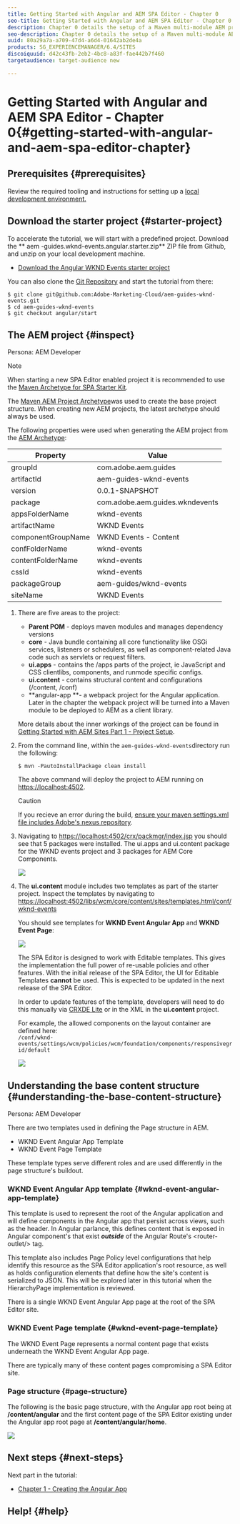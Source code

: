 ```yaml
---
title: Getting Started with Angular and AEM SPA Editor - Chapter 0
seo-title: Getting Started with Angular and AEM SPA Editor - Chapter 0
description: Chapter 0 details the setup of a Maven multi-module AEM project with a dedicated module for Single Page Application or SPA development. The goal for this chapter is to integrate an Angular project with a traditional AEM Maven build process.
seo-description: Chapter 0 details the setup of a Maven multi-module AEM project with a dedicated module for Single Page Application or SPA development. The goal for this chapter is to integrate an Angular project with a traditional AEM Maven build process.
uuid: 80a29a7a-a709-47d4-a6d4-01642ab2de4a
products: SG_EXPERIENCEMANAGER/6.4/SITES
discoiquuid: d42c43fb-2eb2-4bc8-a83f-fae442b7f460
targetaudience: target-audience new

---
```


# Getting Started with Angular and AEM SPA Editor - Chapter 0{#getting-started-with-angular-and-aem-spa-editor-chapter}

## Prerequisites {#prerequisites}

Review the required tooling and instructions for setting up a [local development environment.](../../../../sites/using/getting-started-spa-wknd-tutorial-develop/angular.md#local-dev-env)

## Download the starter project {#starter-project}

To accelerate the tutorial, we will start with a predefined project. Download the ** aem -guides.wknd-events.angular.starter.zip** 
ZIP file from Github, and unzip on your local development machine.

* [Download the Angular WKND Events starter project](https://github.com/Adobe-Marketing-Cloud/aem-guides-wknd-events/releases/tag/angular-v1.0.0)

You can also clone the [Git Repository](https://github.com/Adobe-Marketing-Cloud/aem-guides-wknd-events) and start the tutorial from there:

```shell
$ git clone git@github.com:Adobe-Marketing-Cloud/aem-guides-wknd-events.git
$ cd aem-guides-wknd-events
$ git checkout angular/start
```

## The AEM project {#inspect}

Persona: AEM Developer

>[!NOTE]
>
>When starting a new SPA Editor enabled project it is recommended to use the [Maven Archetype for SPA Starter Kit](https://github.com/adobe/aem-spa-project-archetype).

The [Maven AEM Project Archetype](https://github.com/Adobe-Marketing-Cloud/aem-project-archetype)was used to create the base project structure. When creating new AEM projects, the latest archetype should always be used.

The following properties were used when generating the AEM project from the [AEM Archetype](https://github.com/Adobe-Marketing-Cloud/aem-project-archetype/releases/tag/aem-project-archetype-14):

| Property |Value |
|---|---|
| groupId |com.adobe.aem.guides |
| artifactId |aem-guides-wknd-events |
| version |0.0.1-SNAPSHOT |
| package |com.adobe.aem.guides.wkndevents |
| appsFolderName |wknd-events |
| artifactName |WKND Events |
| componentGroupName |WKND Events - Content |
| confFolderName |wknd-events |
| contentFolderName |wknd-events |
| cssId |wknd-events |
| packageGroup |aem-guides/wknd-events |
| siteName |WKND Events |

1. There are five areas to the project:

    * **Parent POM** - deploys maven modules and manages dependency versions
    * **core** - Java bundle containing all core functionality like OSGi services, listeners or schedulers, as well as component-related Java code such as servlets or request filters.
    * **ui.apps** - contains the /apps parts of the project, ie JavaScript and CSS clientlibs, components, and runmode specific configs.
    * **ui.content** - contains structural content and configurations (/content, /conf)
    * **angular-app **- a webpack project for the Angular application. Later in the chapter the webpack project will be turned into a Maven module to be deployed to AEM as a client library.

   More details about the inner workings of the project can be found in [Getting Started with AEM Sites Part 1 - Project Setup](https://helpx.adobe.com/experience-manager/kt/sites/using/getting-started-wknd-tutorial-develop/part1.html#project-structure).

1. From the command line, within the `aem-guides-wknd-events`directory run the following:

   ```shell
   $ mvn -PautoInstallPackage clean install
   ```

   The above command will deploy the project to AEM running on [https://localhost:4502](https://localhost:4502/).

   >[!CAUTION]
   >
   >If you recieve an error during the build, [ensure your maven settings.xml file includes Adobe's nexus repository](https://helpx.adobe.com/experience-manager/kb/SetUpTheAdobeMavenRepository.html).

1. Navigating to [https://localhost:4502/crx/packmgr/index.jsp](https://localhost:4502/crx/packmgr/index.jsp) you should see that 5 packages were installed. The ui.apps and ui.content package for the WKND events project and 3 packages for AEM Core Components.

   ![](assets/packages-w-thumb.png)

1. The **ui.content** module includes two templates as part of the starter project. Inspect the templates by navigating to [https://localhost:4502/libs/wcm/core/content/sites/templates.html/conf/wknd-events](https://localhost:4502/libs/wcm/core/content/sites/templates.html/conf/wknd-events)

   You should see templates for **WKND Event Angular App** and **WKND Event Page**:

   ![](assets/templates.png)

   The SPA Editor is designed to work with Editable templates. This gives the implementation the full power of re-usable policies and other features. With the initial release of the SPA Editor, the UI for Editable Templates **cannot** be used. This is expected to be updated in the next release of the SPA Editor.

   In order to update features of the template, developers will need to do this manually via [CRXDE Lite](https://localhost:4502/conf/wknd-events/settings/wcm/policies.html) or in the XML in the **ui.content** project.

   For example, the allowed components on the layout container are defined here:  
   `/conf/wknd-events/settings/wcm/policies/wcm/foundation/components/responsivegrid/default`

   ![](assets/template-allowed-components.png)

## Understanding the base content structure {#understanding-the-base-content-structure}

Persona: AEM Developer

There are two templates used in defining the Page structure in AEM.

* WKND Event Angular App Template
* WKND Event Page Template

These template types serve different roles and are used differently in the page structure's buildout.

### WKND Event Angular App template {#wknd-event-angular-app-template}

This template is used to represent the root of the Angular application and will define components in the Angular app that persist across views, such as the header. In  Angular  parlance, this defines content that is exposed in Angular component's that exist ***outside*** of the Angular Route's &lt;router-outlet/&gt; tag.

This template also includes Page Policy level configurations that help identify this resource as the SPA Editor application's root resource, as well as holds configuration elements that define how the site's content is serialized to JSON. This will be explored later in this tutorial when the HierarchyPage implementation is reviewed.

There is a single WKND Event Angular App page at the root of the SPA Editor site.

### WKND Event Page template {#wknd-event-page-template}

The WKND Event Page represents a normal content page that exists underneath the WKND Event Angular App page.

There are typically many of these content pages compromising a SPA Editor site.

### Page structure {#page-structure}

The following is the basic page structure, with the Angular app root being at **/content/angular** and the first content page of the SPA Editor existing under the Angular app root page at **/content/angular/home**.

![](assets/page-structure.png) 

## Next steps {#next-steps}

Next part in the tutorial:

* [Chapter 1 - Creating the Angular App](../../../../sites/using/getting-started-spa-wknd-tutorial-develop/angular/chapter-1.md)

## Help! {#help}

